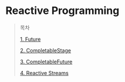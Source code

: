 # Reactive Programming

> 목차 
> 
> [1. Future](https://github.com/tlarbals824/TIL/blob/main/java/ReactiveProgramming/Future/Future.md)
> 
> [2. CompletableStage](https://github.com/tlarbals824/TIL/blob/main/java/ReactiveProgramming/CompletionStage/CompletionStage.md)
>
> [3. CompletableFuture](https://github.com/tlarbals824/TIL/blob/main/java/ReactiveProgramming/CompletableFuture/CompletableFuture.md)
>
> [4. Reactive Streams](https://github.com/tlarbals824/TIL/blob/main/java/ReactiveProgramming/ReactiveStreams/ReactiveStreams.md)
